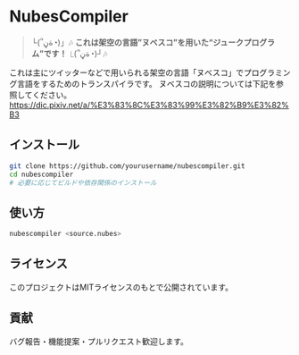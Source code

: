# NubesCompiler

> └(՞ةڼ◔)」🎶 **これは架空の言語”ヌベスコ”を用いた“ジュークプログラム”です！** ⎿(՞ةڼ◔)┘🎶

これは主にツイッターなどで用いられる架空の言語「ヌベスコ」でプログラミング言語をするためのトランスパイラです。
ヌベスコの説明については下記を参照してください。<br>
https://dic.pixiv.net/a/%E3%83%8C%E3%83%99%E3%82%B9%E3%82%B3

## インストール

```bash
git clone https://github.com/yourusername/nubescompiler.git
cd nubescompiler
# 必要に応じてビルドや依存関係のインストール
```

## 使い方

```bash
nubescompiler <source.nubes>
```


## ライセンス

このプロジェクトはMITライセンスのもとで公開されています。

## 貢献

バグ報告・機能提案・プルリクエスト歓迎します。
